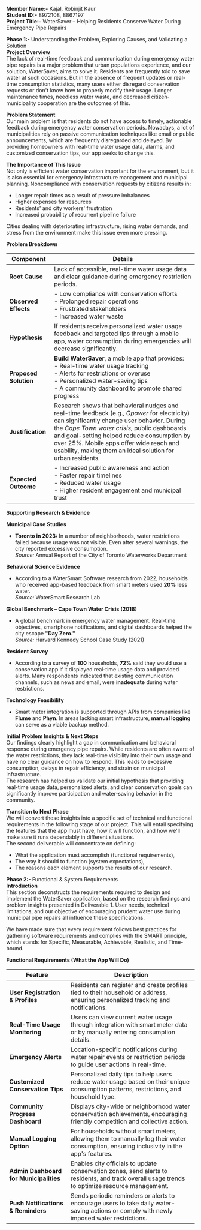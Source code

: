 
**Member Name:-** Kajal, Robinjit Kaur  
**Student ID:-** 8972108, 8867197  
**Project Title:-** WaterSaver – Helping Residents Conserve Water During Emergency Pipe Repairs  
  
**Phase 1:-** Understanding the Problem, Exploring Causes, and Validating a Solution  
**Project Overview**  
 The lack of real-time feedback and communication during emergency water pipe repairs is a major problem that urban populations experience, and our solution, WaterSaver, aims to solve it. Residents are frequently told to save water at such occasions. But in the absence of frequent updates or real-time consumption statistics, many users either disregard conservation requests or don't know how to properly modify their usage. Longer maintenance times, needless water waste, and decreased citizen-municipality cooperation are the outcomes of this.  
  
**Problem Statement**  
Our main problem is that residents do not have access to timely, actionable feedback during emergency water conservation periods.  Nowadays, a lot of municipalities rely on passive communication techniques like email or public announcements, which are frequently disregarded and delayed.  By providing homeowners with real-time water usage data, alarms, and customized conservation tips, our app seeks to change this.  
  
**The Importance of This Issue**  
 Not only is efficient water conservation important for the environment, but it is also essential for emergency infrastructure management and municipal planning.  Noncompliance with conservation requests by citizens results in:  
* Longer repair times as a result of pressure imbalances
* Higher expenses for resources
* Residents' and city workers' frustration
* Increased probability of recurrent pipeline failure
  
 Cities dealing with deteriorating infrastructure, rising water demands, and stress from the environment make this issue even more pressing.  
  
**Problem Breakdown**  
  
Component | Details  
--- | ---  
**Root Cause** | Lack of accessible, real-time water usage data and clear guidance during emergency restriction periods.  
**Observed Effects** | - Low compliance with conservation efforts  <br> - Prolonged repair operations  <br> - Frustrated stakeholders  <br> - Increased water waste  
**Hypothesis** | If residents receive personalized water usage feedback and targeted tips through a mobile app, water consumption during emergencies will decrease significantly.  
**Proposed Solution** | **Build WaterSaver**, a mobile app that provides:  <br> - Real-time water usage tracking  <br> - Alerts for restrictions or overuse  <br> - Personalized water-saving tips  <br> - A community dashboard to promote shared progress  
**Justification** | Research shows that behavioral nudges and real-time feedback (e.g., *Opower* for electricity) can significantly change user behavior. During the *Cape Town water crisis*, public dashboards and goal-setting helped reduce consumption by over 25%. Mobile apps offer wide reach and usability, making them an ideal solution for urban residents.  
**Expected Outcome** | - Increased public awareness and action  <br> - Faster repair timelines  <br> - Reduced water usage  <br> - Higher resident engagement and municipal trust  
  
**Supporting Research & Evidence**

**Municipal Case Studies**  
* **Toronto in 2023:** In a number of neighborhoods, water restrictions failed because usage was not visible. Even after several warnings, the city reported excessive consumption.  
*Source:* Annual Report of the City of Toronto Waterworks Department  

**Behavioral Science Evidence**  
* According to a WaterSmart Software research from 2022, households who received app-based feedback from smart meters used **20%** less water.  
*Source:* WaterSmart Research Lab  

**Global Benchmark – Cape Town Water Crisis (2018)**  
* A global benchmark in emergency water management. Real-time objectives, smartphone notifications, and digital dashboards helped the city escape **"Day Zero."**  
*Source:* Harvard Kennedy School Case Study (2021)  

**Resident Survey**  
* According to a survey of **100** households, **72%** said they would use a conservation app if it displayed real-time usage data and provided alerts. Many respondents indicated that existing communication channels, such as news and email, were **inadequate** during water restrictions.  

**Technology Feasibility**  
* Smart meter integration is supported through APIs from companies like **Flume** and **Phyn**. In areas lacking smart infrastructure, **manual logging** can serve as a viable backup method.  
  
**Initial Problem Insights & Next Steps**  
Our findings clearly highlight a gap in communication and behavioral response during emergency pipe repairs. While residents are often aware of the water restrictions, they lack real-time visibility into their own usage and have no clear guidance on how to respond. This leads to excessive consumption, delays in repair efficiency, and strain on municipal infrastructure.  
The research has helped us validate our initial hypothesis that providing real-time usage data, personalized alerts, and clear conservation goals can significantly improve participation and water-saving behavior in the community.  
  
**Transition to Next Phase**  
We will convert these insights into a specific set of technical and functional requirements in the following stage of our project.  This will entail specifying the features that the app must have, how it will function, and how we'll make sure it runs dependably in different situations.  
The second deliverable will concentrate on defining:  
* What the application must accomplish (functional requirements),  
* The way it should to function (system expectations),  
* The reasons each element supports the results of our research.  
  
**Phase 2:-** Functional & System Requirements  
**Introduction**  
This section deconstructs the requirements required to design and implement the WaterSaver application, based on the research findings and problem insights presented in Deliverable 1.  User needs, technical limitations, and our objective of encouraging prudent water use during municipal pipe repairs all influence these specifications.

 We have made sure that every requirement follows best practices for gathering software requirements and complies with the SMART principle, which stands for Specific, Measurable, Achievable, Realistic, and Time-bound.  
  
  
**Functional Requirements (What the App Will Do)**  
  
**Feature** | **Description**  
--- | ---
**User Registration & Profiles** | Residents can register and create profiles tied to their household or address, ensuring personalized tracking and notifications.  
**Real-Time Usage Monitoring** | Users can view current water usage through integration with smart meter data or by manually entering consumption details.  
**Emergency Alerts** | Location-specific notifications during water repair events or restriction periods to guide user actions in real-time.  
**Customized Conservation Tips** | Personalized daily tips to help users reduce water usage based on their unique consumption patterns, restrictions, and household type.  
**Community Progress Dashboard** | Displays city-wide or neighborhood water conservation achievements, encouraging friendly competition and collective action.  
**Manual Logging Option** | For households without smart meters, allowing them to manually log their water consumption, ensuring inclusivity in the app's features.  
**Admin Dashboard for Municipalities** | Enables city officials to update conservation zones, send alerts to residents, and track overall usage trends to optimize resource management.  
**Push Notifications & Reminders** | Sends periodic reminders or alerts to encourage users to take daily water-saving actions or comply with newly imposed water restrictions.  

